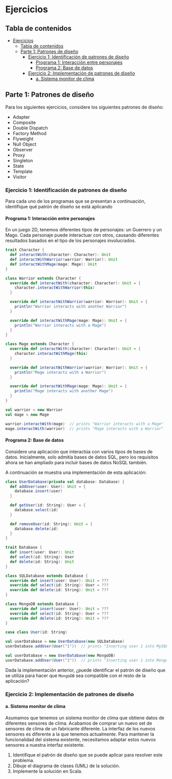 # Ejercicios

## Tabla de contenidos

- [Ejercicios](#ejercicios)
  - [Tabla de contenidos](#tabla-de-contenidos)
  - [Parte 1: Patrones de diseño](#parte-1-patrones-de-diseño)
    - [Ejercicio 1: Identificación de patrones de diseño](#ejercicio-1-identificación-de-patrones-de-diseño)
      - [Programa 1: Interacción entre personajes](#programa-1-interacción-entre-personajes)
      - [Programa 2: Base de datos](#programa-2-base-de-datos)
    - [Ejercicio 2: Implementación de patrones de diseño](#ejercicio-2-implementación-de-patrones-de-diseño)
      - [a. Sistema monitor de clima](#a-sistema-monitor-de-clima)

## Parte 1: Patrones de diseño

Para los siguientes ejercicios, considere los siguientes patrones de diseño:

- Adapter
- Composite
- Double Dispatch
- Factory Method
- Flyweight
- Null Object
- Observer
- Proxy
- Singleton
- State
- Template
- Visitor

### Ejercicio 1: Identificación de patrones de diseño

Para cada uno de los programas que se presentan a continuación, identifique qué patrón de diseño se 
está aplicando

#### Programa 1: Interacción entre personajes
<!-- Double Dispatch -->

En un juego 2D, tenemos diferentes tipos de personajes: un Guerrero y un Mago. 
Cada personaje puede interactuar con otros, causando diferentes resultados basados en el tipo de los
personajes involucrados.

```scala
trait Character {
  def interactWith(character: Character): Unit
  def interactWithWarrior(warrior: Warrior): Unit
  def interactWithMage(mage: Mage): Unit
}

class Warrior extends Character {
  override def interactWith(character: Character): Unit = {
    character.interactWithWarrior(this)
  }

  override def interactWithWarrior(warrior: Warrior): Unit = {
    println("Warrior interacts with another Warrior")
  }

  override def interactWithMage(mage: Mage): Unit = {
    println("Warrior interacts with a Mage")
  }
}

class Mage extends Character {
  override def interactWith(character: Character): Unit = {
    character.interactWithMage(this)
  }

  override def interactWithWarrior(warrior: Warrior): Unit = {
    println("Mage interacts with a Warrior")
  }

  override def interactWithMage(mage: Mage): Unit = {
    println("Mage interacts with another Mage")
  }
}

val warrior = new Warrior
val mage = new Mage

warrior.interactWith(mage)  // prints "Warrior interacts with a Mage"
mage.interactWith(warrior)  // prints "Mage interacts with a Warrior"
```

#### Programa 2: Base de datos
<!-- Adapter -->

Considere una aplicación que interactúa con varios tipos de bases de datos. 
Inicialmente, solo admitía bases de datos SQL, pero los requisitos ahora se han ampliado para 
incluir bases de datos NoSQL también.

A continuación se muestra una implementación de esta aplicación:

```scala
class UserDatabase(private val database: Database) {
  def addUser(user: User): Unit = {
    database.insert(user)
  }

  def getUser(id: String): User = {
    database.select(id)
  }

  def removeUser(id: String): Unit = {
    database.delete(id)
  }
}

trait Database {
  def insert(user: User): Unit
  def select(id: String): User
  def delete(id: String): Unit
}

class SQLDatabase extends Database {
  override def insert(user: User): Unit = ???
  override def select(id: String): User = ???
  override def delete(id: String): Unit = ???
}

class MongoDB extends Database {
  override def insert(user: User): Unit = ???
  override def select(id: String): User = ???
  override def delete(id: String): Unit = ???
}

case class User(id: String)

val userDatabase = new UserDatabase(new SQLDatabase)
userDatabase.addUser(User("1"))  // prints "Inserting user 1 into MySQL database"

val userDatabase = new UserDatabase(new MongoDB)
userDatabase.addUser(User("1"))  // prints "Inserting user 1 into MongoDB"
```

Dada la implementación anterior, ¿puede identificar el patrón de diseño que se utiliza para hacer 
que `MongoDB` sea compatible con el resto de la aplicación?

### Ejercicio 2: Implementación de patrones de diseño

#### a. Sistema monitor de clima
<!-- Adapter -->

Asumamos que tenemos un sistema monitor de clima que obtiene datos de diferentes sensores de 
clima. 
Acabamos de comprar un nuevo set de sensores de clima de un fabricante diferente. 
La interfaz de los nuevos sensores es diferente a la que tenemos actualmente. 
Para mantener la funcionalidad del sistema existente, necesitamos adaptar estos nuevos sensores a 
nuestra interfaz existente.

1. Identifique el patrón de diseño que se puede aplicar para resolver este problema.
2. Dibuje el diagrama de clases (UML) de la solución.
3. Implemente la solución en Scala.

